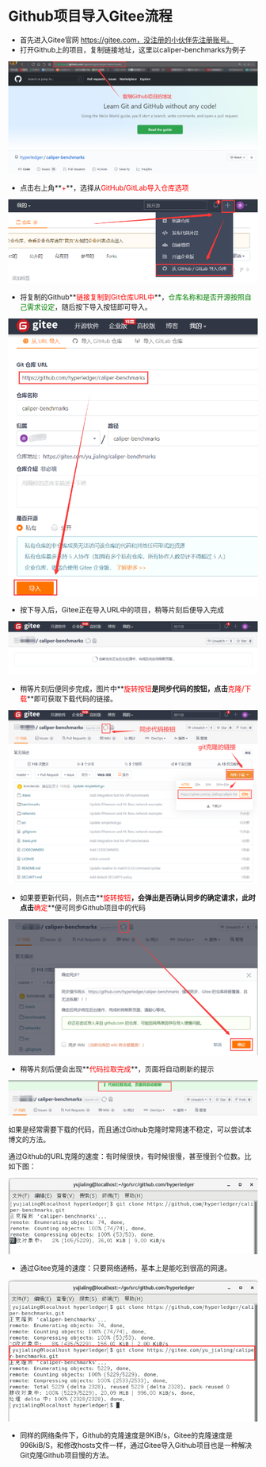 # Github项目导入Gitee流程

- 首先进入Gitee官网 https://gitee.com，没注册的小伙伴先注册账号。
- 打开Github上的项目，复制链接地址，这里以caliper-benchmarks为例子

![img](images/20201022225414341.png)

- 点击右上角**<font color='red'>+</font>**，选择从<font color='red'>GitHub/GitLab导入仓库选项</font> 

![img](images/20201022225141232.png)





- 将复制的Github**<font color='red'>链接复制到Git仓库URL中</font>**，<font color='green'>仓库名称和是否开源按照自己需求设定</font>，随后按下导入按钮即可导入。

![img](images/20201022225802700.png)





- 按下导入后，Gitee正在导入URL中的项目，稍等片刻后便导入完成

![img](images/20201022225841191.png)





- 稍等片刻后便同步完成，图片中**<font color='red'>旋转按钮</font>**是同步代码的按钮，点击**<font color='red'>克隆/下载</font>**即可获取下载代码的链接。

![img](images/20201022230313544.png)





- 如果要更新代码，则点击**<font color='red'>旋转按钮</font>**，会弹出是否确认同步的确定请求，此时点击**<font color='red'>确定</font>**便可同步Github项目中的代码

![img](images/20201022231802735.png)





- 稍等片刻后便会出现**<font color='red'>代码拉取完成</font>**，页面将自动刷新的提示

![img](images/20201022232110381.png)


如果是经常需要下载的代码，而且通过Github克隆时常网速不稳定，可以尝试本博文的方法。

通过Github的URL克隆的速度：有时候很快，有时候很慢，甚至慢到个位数。比如下图：

![img](images/20201022230655784.png)





- 通过Gitee克隆的速度：只要网络通畅，基本上是能吃到很高的网速。

![img](images/20201022230837839.png)





- 同样的网络条件下，Github的克隆速度是9KiB/s，Gitee的克隆速度是996kiB/S，和修改hosts文件一样，通过Gitee导入Github项目也是一种解决Git克隆Github项目慢的方法。
  